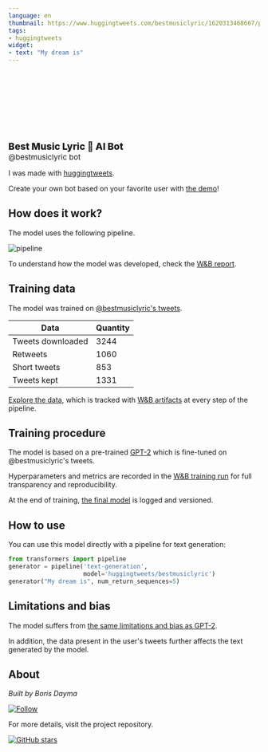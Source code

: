 ```yaml
---
language: en
thumbnail: https://www.huggingtweets.com/bestmusiclyric/1620313468667/predictions.png
tags:
- huggingtweets
widget:
- text: "My dream is"
---
```


<div>
<div style="width: 132px; height:132px; border-radius: 50%; background-size: cover; background-image: url('https://pbs.twimg.com/profile_images/2113290180/images-1_400x400.jpeg')">
</div>
<div style="margin-top: 8px; font-size: 19px; font-weight: 800">Best Music Lyric 🤖 AI Bot </div>
<div style="font-size: 15px">@bestmusiclyric bot</div>
</div>

I was made with [huggingtweets](https://github.com/borisdayma/huggingtweets).

Create your own bot based on your favorite user with [the demo](https://colab.research.google.com/github/borisdayma/huggingtweets/blob/master/huggingtweets-demo.ipynb)!

## How does it work?

The model uses the following pipeline.

![pipeline](https://github.com/borisdayma/huggingtweets/blob/master/img/pipeline.png?raw=true)

To understand how the model was developed, check the [W&B report](https://wandb.ai/wandb/huggingtweets/reports/HuggingTweets-Train-a-Model-to-Generate-Tweets--VmlldzoxMTY5MjI).

## Training data

The model was trained on [@bestmusiclyric's tweets](https://twitter.com/bestmusiclyric).

| Data | Quantity |
| --- | --- |
| Tweets downloaded | 3244 |
| Retweets | 1060 |
| Short tweets | 853 |
| Tweets kept | 1331 |

[Explore the data](https://wandb.ai/wandb/huggingtweets/runs/1ilv29ew/artifacts), which is tracked with [W&B artifacts](https://docs.wandb.com/artifacts) at every step of the pipeline.

## Training procedure

The model is based on a pre-trained [GPT-2](https://huggingface.co/gpt2) which is fine-tuned on @bestmusiclyric's tweets.

Hyperparameters and metrics are recorded in the [W&B training run](https://wandb.ai/wandb/huggingtweets/runs/1wqx12s6) for full transparency and reproducibility.

At the end of training, [the final model](https://wandb.ai/wandb/huggingtweets/runs/1wqx12s6/artifacts) is logged and versioned.

## How to use

You can use this model directly with a pipeline for text generation:

```python
from transformers import pipeline
generator = pipeline('text-generation',
                     model='huggingtweets/bestmusiclyric')
generator("My dream is", num_return_sequences=5)
```

## Limitations and bias

The model suffers from [the same limitations and bias as GPT-2](https://huggingface.co/gpt2#limitations-and-bias).

In addition, the data present in the user's tweets further affects the text generated by the model.

## About

*Built by Boris Dayma*

[![Follow](https://img.shields.io/twitter/follow/borisdayma?style=social)](https://twitter.com/intent/follow?screen_name=borisdayma)

For more details, visit the project repository.

[![GitHub stars](https://img.shields.io/github/stars/borisdayma/huggingtweets?style=social)](https://github.com/borisdayma/huggingtweets)

